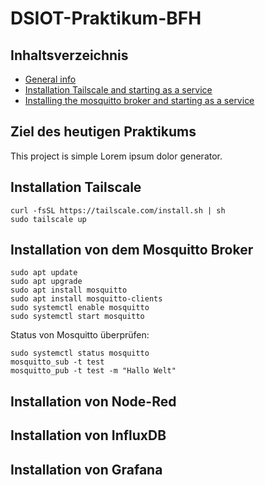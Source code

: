 # DSIOT-Praktikum-BFH

## Inhaltsverzeichnis
* [General info](#general-info)
* [Installation Tailscale and starting as a service](#installation-tailscale-and-starting-as-a-service)
* [Installing the mosquitto broker and starting as a service](#installing-the-mosquitto-broker-and-starting-as-a-service)

## Ziel des heutigen Praktikums
This project is simple Lorem ipsum dolor generator.


## Installation Tailscale
```
curl -fsSL https://tailscale.com/install.sh | sh
sudo tailscale up
```

## Installation von dem Mosquitto Broker
```
sudo apt update
sudo apt upgrade
sudo apt install mosquitto 
sudo apt install mosquitto-clients
sudo systemctl enable mosquitto
sudo systemctl start mosquitto
```
Status von Mosquitto überprüfen:
```
sudo systemctl status mosquitto
mosquitto_sub -t test
mosquitto_pub -t test -m "Hallo Welt"
```

## Installation von Node-Red

## Installation von InfluxDB

## Installation von Grafana


